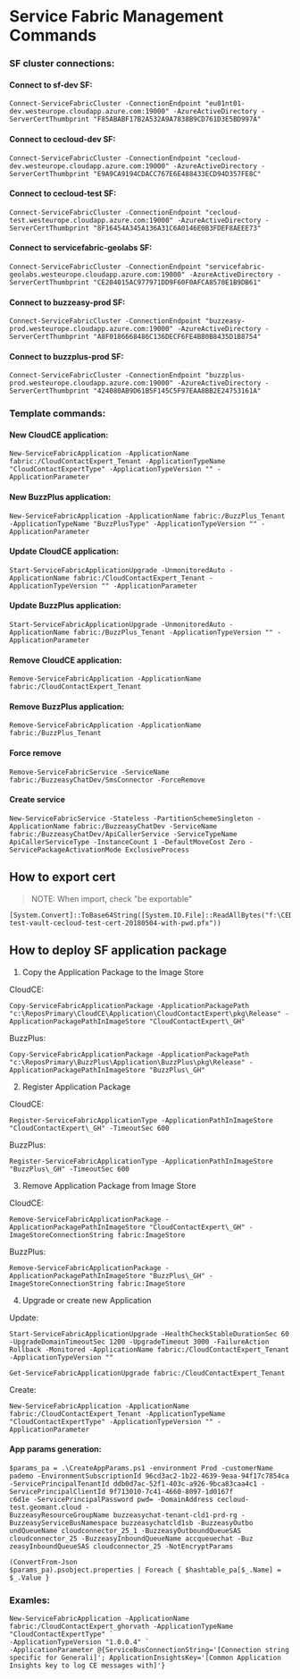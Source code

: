 # Service Fabric Management Commands

### SF cluster connections:

#### Connect to sf-dev SF:
```shell
Connect-ServiceFabricCluster -ConnectionEndpoint "eu01nt01-dev.westeurope.cloudapp.azure.com:19000" -AzureActiveDirectory -ServerCertThumbprint "F85ABABF17B2A532A9A7838B9CD761D3E5BD997A"
```

#### Connect to cecloud-dev SF:
```shell
Connect-ServiceFabricCluster -ConnectionEndpoint "cecloud-dev.westeurope.cloudapp.azure.com:19000" -AzureActiveDirectory -ServerCertThumbprint "E9A9CA9194CDACC767E6E488433ECD94D357FE8C"
```

#### Connect to cecloud-test SF:
```shell
Connect-ServiceFabricCluster -ConnectionEndpoint "cecloud-test.westeurope.cloudapp.azure.com:19000" -AzureActiveDirectory -ServerCertThumbprint "8F16454A345A136A31C6A0146E0B3FDEF8AEEE73"
```

#### Connect to servicefabric-geolabs SF:
```shell
Connect-ServiceFabricCluster -ConnectionEndpoint "servicefabric-geolabs.westeurope.cloudapp.azure.com:19000" -AzureActiveDirectory -ServerCertThumbprint "CE204015AC977971DD9F60F0AFCA8570E1B9DB61"
```

#### Connect to buzzeasy-prod SF:
```shell
Connect-ServiceFabricCluster -ConnectionEndpoint "buzzeasy-prod.westeurope.cloudapp.azure.com:19000" -AzureActiveDirectory -ServerCertThumbprint "A8F0186668486C136DECF6FE4B80B8435D1B8754"
```

#### Connect to buzzplus-prod SF:
```shell
Connect-ServiceFabricCluster -ConnectionEndpoint "buzzplus-prod.westeurope.cloudapp.azure.com:19000" -AzureActiveDirectory -ServerCertThumbprint "424080AB9D61B5F145C5F97EAA8BB2E24753161A"
```

### Template commands:

#### New CloudCE application:
```shell
New-ServiceFabricApplication -ApplicationName fabric:/CloudContactExpert_Tenant -ApplicationTypeName "CloudContactExpertType" -ApplicationTypeVersion "" -ApplicationParameter
```

#### New BuzzPlus application:
```shell
New-ServiceFabricApplication -ApplicationName fabric:/BuzzPlus_Tenant -ApplicationTypeName "BuzzPlusType" -ApplicationTypeVersion "" -ApplicationParameter 
```

#### Update CloudCE application:
```shell
Start-ServiceFabricApplicationUpgrade -UnmonitoredAuto -ApplicationName fabric:/CloudContactExpert_Tenant -ApplicationTypeVersion "" -ApplicationParameter
```

#### Update BuzzPlus application:
```shell
Start-ServiceFabricApplicationUpgrade -UnmonitoredAuto -ApplicationName fabric:/BuzzPlus_Tenant -ApplicationTypeVersion "" -ApplicationParameter
```

#### Remove CloudCE application:
```shell
Remove-ServiceFabricApplication -ApplicationName fabric:/CloudContactExpert_Tenant
```

#### Remove BuzzPlus application:
```shell
Remove-ServiceFabricApplication -ApplicationName fabric:/BuzzPlus_Tenant
```

#### Force remove
```
Remove-ServiceFabricService -ServiceName fabric:/BuzzeasyChatDev/SmsConnector -ForceRemove
```

#### Create service
```
New-ServiceFabricService -Stateless -PartitionSchemeSingleton -ApplicationName fabric:/BuzzeasyChatDev -ServiceName fabric:/BuzzeasyChatDev/ApiCallerService -ServiceTypeName ApiCallerServiceType -InstanceCount 1 -DefaultMoveCost Zero -ServicePackageActivationMode ExclusiveProcess
```

## How to export cert
> NOTE: When import, check "be exportable"
```shell
[System.Convert]::ToBase64String([System.IO.File]::ReadAllBytes("f:\CEDevelopment\Certs\cecloud-test-vault-cecloud-test-cert-20180504-with-pwd.pfx"))
```

## How to deploy SF application package

1. Copy the Application Package to the Image Store

CloudCE:
```shell
Copy-ServiceFabricApplicationPackage -ApplicationPackagePath "c:\ReposPrimary\CloudCE\Application\CloudContactExpert\pkg\Release" -ApplicationPackagePathInImageStore "CloudContactExpert\_GH"
```

BuzzPlus:
```shell
Copy-ServiceFabricApplicationPackage -ApplicationPackagePath "c:\ReposPrimary\BuzzPlus\Application\BuzzPlus\pkg\Release" -ApplicationPackagePathInImageStore "BuzzPlus\_GH"
```

2. Register Application Package

CloudCE:
```shell
Register-ServiceFabricApplicationType -ApplicationPathInImageStore "CloudContactExpert\_GH" -TimeoutSec 600
```

BuzzPlus:
```shell
Register-ServiceFabricApplicationType -ApplicationPathInImageStore "BuzzPlus\_GH" -TimeoutSec 600
```

3. Remove Application Package from Image Store

CloudCE:
```shell
Remove-ServiceFabricApplicationPackage -ApplicationPackagePathInImageStore "CloudContactExpert\_GH" -ImageStoreConnectionString fabric:ImageStore
```

BuzzPlus:
```shell
Remove-ServiceFabricApplicationPackage -ApplicationPackagePathInImageStore "BuzzPlus\_GH" -ImageStoreConnectionString fabric:ImageStore
```

4. Upgrade or create new Application

Update:
```shell
Start-ServiceFabricApplicationUpgrade -HealthCheckStableDurationSec 60 -UpgradeDomainTimeoutSec 1200 -UpgradeTimeout 3000 -FailureAction Rollback -Monitored -ApplicationName fabric:/CloudContactExpert_Tenant -ApplicationTypeVersion ""

Get-ServiceFabricApplicationUpgrade fabric:/CloudContactExpert_Tenant
```

Create:
```shell
New-ServiceFabricApplication -ApplicationName fabric:/CloudContactExpert_Tenant -ApplicationTypeName "CloudContactExpertType" -ApplicationTypeVersion "" -ApplicationParameter
```

#### App params generation:

```
$params_pa = .\CreateAppParams.ps1 -environment Prod -customerName pademo -EnvironmentSubscriptionId 96cd3ac2-1b22-4639-9eaa-94f17c7854ca
-ServicePrincipalTenantId ddb0d7ac-52f1-403c-a926-9bca83caa4c1 -ServicePrincipalClientId 9f713010-7c41-4660-8097-1d0167f
c6d1e -ServicePrincipalPassword pwd= -DomainAddress cecloud-test.geomant.cloud -
BuzzeasyResourceGroupName buzzeasychat-tenant-cld1-prd-rg -BuzzeasyServiceBusNamespace buzzeasychatcld1sb -BuzzeasyOutbo
undQueueName cloudconnector_25_1 -BuzzeasyOutboundQueueSAS cloudconnector_25 -BuzzeasyInboundQueueName accqueuechat -Buz
zeasyInboundQueueSAS cloudconnector_25 -NotEncryptParams
```

```
(ConvertFrom-Json
$params_pa).psobject.properties | Foreach { $hashtable_pa[$_.Name] = $_.Value }
```

### Examles:

```
New-ServiceFabricApplication -ApplicationName fabric:/CloudContactExpert_ghorvath -ApplicationTypeName "CloudContactExpertType" `
-ApplicationTypeVersion "1.0.0.4" `
-ApplicationParameter @{ServiceBusConnectionString='[Connection string specific for Generali]'; ApplicationInsightsKey='[Common Application Insights key to log CE messages with]'}
```
